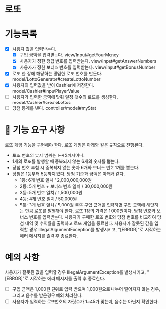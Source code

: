 # 로또

# 기능목록

- [X] 사용자 값을 입력받는다.
    - [X] 구입 금액을 입력받는다. view/Input#getYourMoney
    - [X] 사용자가 정한 정답 번호를 입력받는다. view/Input#getAnswerNumbers
    - [X] 사용자가 정한 보너스 번호를 입력받는다. view/Input#getBonusNumber
- [X] 로또 한 장에 해당하는 랜덤한 로또 번호를 만든다. model/LottoGenerator#createLottoNumber
- [X] 사용자의 입력값을 받아 Cashier에 저장한다. model/Cashier#inputPlayerValue
- [ ] 사용자가 입력한 금액에 맞춰 일정 갯수의 로또를 생성한다. model/Cashier#createLottos
- [ ] 당첨 통계를 낸다. controller/model#myStat

# 🚀 기능 요구 사항

로또 게임 기능을 구현해야 한다. 로또 게임은 아래와 같은 규칙으로 진행된다.

- 로또 번호의 숫자 범위는 1~45까지이다.
- 1개의 로또를 발행할 때 중복되지 않는 6개의 숫자를 뽑는다.
- 당첨 번호 추첨 시 중복되지 않는 숫자 6개와 보너스 번호 1개를 뽑는다.
- 당첨은 1등부터 5등까지 있다. 당첨 기준과 금액은 아래와 같다.
    - 1등: 6개 번호 일치 / 2,000,000,000원
    - 2등: 5개 번호 + 보너스 번호 일치 / 30,000,000원
    - 3등: 5개 번호 일치 / 1,500,000원
    - 4등: 4개 번호 일치 / 50,000원
    - 5등: 3개 번호 일치 / 5,000원
      로또 구입 금액을 입력하면 구입 금액에 해당하는 만큼 로또를 발행해야 한다.
      로또 1장의 가격은 1,000원이다.
      당첨 번호와 보너스 번호를 입력받는다.
      사용자가 구매한 로또 번호와 당첨 번호를 비교하여 당첨 내역 및 수익률을 출력하고 로또 게임을 종료한다.
      사용자가 잘못된 값을 입력할 경우 IllegalArgumentException를 발생시키고, "[ERROR]"로 시작하는 에러 메시지를 출력 후 종료한다.

# 예외 사항

사용자가 잘못된 값을 입력할 경우 IllegalArgumentException를 발생시키고, "[ERROR]"로 시작하는 에러 메시지를 출력 후 종료한다.

- [ ] 구입 금액은 1,000원 단위로 입력 받으며 1,000원으로 나누어 떨어지지 않는 경우, 그리고 음수를 받은경우 예외 처리한다.
- [ ] 사용자가 입력하는 로또번호의 자릿수가 1~45가 맞는지, 음수는 아닌지 확인한다.

